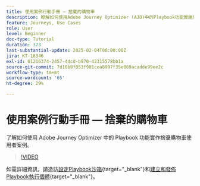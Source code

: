 ```yaml
---
title: 使用案例行動手冊 — 捨棄的購物車
description: 瞭解如何使用Adobe Journey Optimizer (AJO)中的Playbook功能實施放棄的購物車使用案例。
feature: Journeys, Use Cases
role: User
level: Beginner
doc-type: Tutorial
duration: 373
last-substantial-update: 2025-02-04T00:00:00Z
jira: KT-16346
exl-id: 01216374-2457-4dcd-b970-42315578bb1a
source-git-commit: 7d10b8f053f981cea8997f35e069acadde99ee2c
workflow-type: tm+mt
source-wordcount: '65'
ht-degree: 29%

---
```


# 使用案例行動手冊 — 捨棄的購物車

了解如何使用 Adob&#x200B;&#x200B;e Journey Optimizer 中的 Playbook 功能實作捨棄購物車使用者案例。

>[!VIDEO](https://video.tv.adobe.com/v/3443975/?learn=on&enablevpops&captions=chi_hant)

如需詳細資訊，請造訪[設定Playbook沙箱](https://experienceleague.adobe.com/zh-hant/docs/platform-learn/tutorials/use-case-playbooks/configure-a-playbook-sandbox){target="_blank"}和[建立和發佈Playbook執行個體](https://experienceleague.adobe.com/zh-hant/docs/platform-learn/tutorials/use-case-playbooks/create-and-publish-a-playbook-instance){target="_blank"}。
